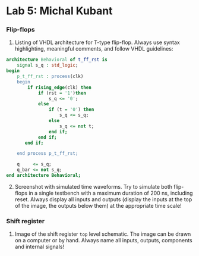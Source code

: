 # Lab 5: Michal Kubant

### Flip-flops

1. Listing of VHDL architecture for T-type flip-flop. Always use syntax highlighting, meaningful comments, and follow VHDL guidelines:

```vhdl
architecture Behavioral of t_ff_rst is
    signal s_q : std_logic;
begin
    p_t_ff_rst : process(clk)
    begin
        if rising_edge(clk) then
            if (rst = '1')then
                s_q <= '0';
            else
                if (t = '0') then
                    s_q <= s_q;
                else
                    s_q <= not t;        
                end if;               
            end if;
       end if;

    end process p_t_ff_rst;

    q     <= s_q;
    q_bar <= not s_q;
end architecture Behavioral;
```

2. Screenshot with simulated time waveforms. Try to simulate both flip-flops in a single testbench with a maximum duration of 200 ns, including reset. Always display all inputs and outputs (display the inputs at the top of the image, the outputs below them) at the appropriate time scale!

   

### Shift register

1. Image of the shift register `top` level schematic. The image can be drawn on a computer or by hand. Always name all inputs, outputs, components and internal signals!


   

